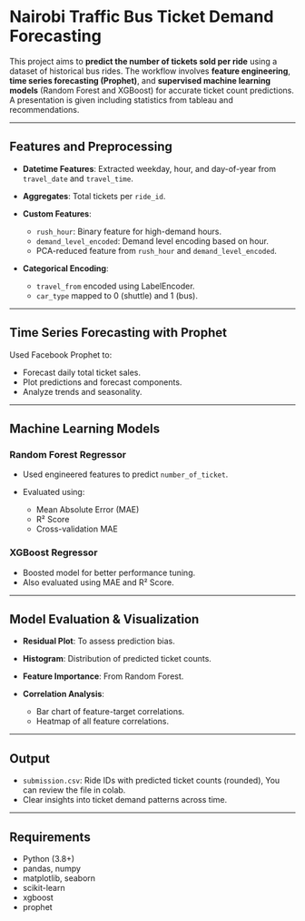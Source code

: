 

# Nairobi Traffic Bus Ticket Demand Forecasting

This project aims to **predict the number of tickets sold per ride** using a dataset of historical bus rides. The workflow involves **feature engineering**, **time series forecasting (Prophet)**, and **supervised machine learning models** (Random Forest and XGBoost) for accurate ticket count predictions. A presentation is given including statistics from tableau and recommendations.

---


## Features and Preprocessing

* **Datetime Features**: Extracted weekday, hour, and day-of-year from `travel_date` and `travel_time`.
* **Aggregates**: Total tickets per `ride_id`.
* **Custom Features**:

  * `rush_hour`: Binary feature for high-demand hours.
  * `demand_level_encoded`: Demand level encoding based on hour.
  * PCA-reduced feature from `rush_hour` and `demand_level_encoded`.
* **Categorical Encoding**:

  * `travel_from` encoded using LabelEncoder.
  * `car_type` mapped to 0 (shuttle) and 1 (bus).

---

## Time Series Forecasting with Prophet

Used Facebook Prophet to:

* Forecast daily total ticket sales.
* Plot predictions and forecast components.
* Analyze trends and seasonality.

---

## Machine Learning Models

### Random Forest Regressor

* Used engineered features to predict `number_of_ticket`.
* Evaluated using:

  * Mean Absolute Error (MAE)
  * R² Score
  * Cross-validation MAE

### XGBoost Regressor

* Boosted model for better performance tuning.
* Also evaluated using MAE and R² Score.

---

## Model Evaluation & Visualization

* **Residual Plot**: To assess prediction bias.
* **Histogram**: Distribution of predicted ticket counts.
* **Feature Importance**: From Random Forest.
* **Correlation Analysis**:

  * Bar chart of feature-target correlations.
  * Heatmap of all feature correlations.

---

## Output

* `submission.csv`: Ride IDs with predicted ticket counts (rounded), You can review the file in colab.
* Clear insights into ticket demand patterns across time.

---

## Requirements

* Python (3.8+)
* pandas, numpy
* matplotlib, seaborn
* scikit-learn
* xgboost
* prophet


